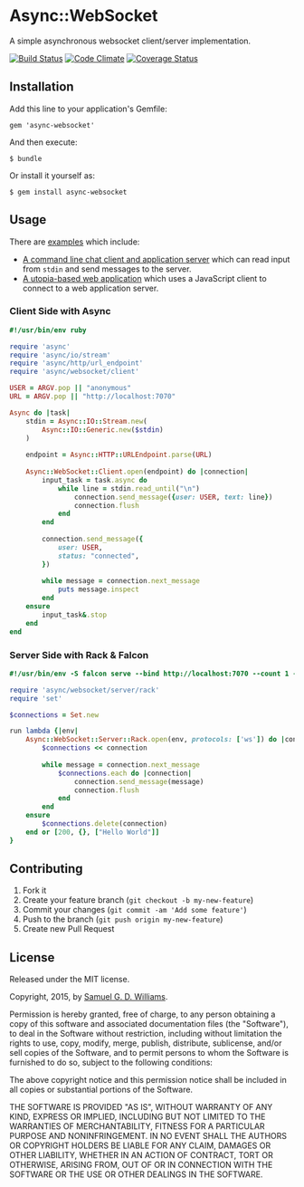 # Async::WebSocket

A simple asynchronous websocket client/server implementation.

[![Build Status](https://secure.travis-ci.org/socketry/async-websocket.svg)](http://travis-ci.org/socketry/async-websocket)
[![Code Climate](https://codeclimate.com/github/socketry/async-websocket.svg)](https://codeclimate.com/github/socketry/async-websocket)
[![Coverage Status](https://coveralls.io/repos/socketry/async-websocket/badge.svg)](https://coveralls.io/r/socketry/async-websocket)

## Installation

Add this line to your application's Gemfile:

	gem 'async-websocket'

And then execute:

	$ bundle

Or install it yourself as:

	$ gem install async-websocket

## Usage

There are [examples](examples/) which include:

- [A command line chat client and application server](examples/chat/client.rb) which can read input from `stdin` and send messages to the server.
- [A utopia-based web application](examples/utopia) which uses a JavaScript client to connect to a web application server.

### Client Side with Async

```ruby
#!/usr/bin/env ruby

require 'async'
require 'async/io/stream'
require 'async/http/url_endpoint'
require 'async/websocket/client'

USER = ARGV.pop || "anonymous"
URL = ARGV.pop || "http://localhost:7070"

Async do |task|
	stdin = Async::IO::Stream.new(
		Async::IO::Generic.new($stdin)
	)
	
	endpoint = Async::HTTP::URLEndpoint.parse(URL)
	
	Async::WebSocket::Client.open(endpoint) do |connection|
		input_task = task.async do
			while line = stdin.read_until("\n")
				connection.send_message({user: USER, text: line})
				connection.flush
			end
		end
		
		connection.send_message({
			user: USER,
			status: "connected",
		})
		
		while message = connection.next_message
			puts message.inspect
		end
	ensure
		input_task&.stop
	end
end
```

### Server Side with Rack & Falcon

```ruby
#!/usr/bin/env -S falcon serve --bind http://localhost:7070 --count 1 -c

require 'async/websocket/server/rack'
require 'set'

$connections = Set.new

run lambda {|env|
	Async::WebSocket::Server::Rack.open(env, protocols: ['ws']) do |connection|
		$connections << connection
		
		while message = connection.next_message
			$connections.each do |connection|
				connection.send_message(message)
				connection.flush
			end
		end
	ensure
		$connections.delete(connection)
	end or [200, {}, ["Hello World"]]
}
```

## Contributing

1. Fork it
2. Create your feature branch (`git checkout -b my-new-feature`)
3. Commit your changes (`git commit -am 'Add some feature'`)
4. Push to the branch (`git push origin my-new-feature`)
5. Create new Pull Request

## License

Released under the MIT license.

Copyright, 2015, by [Samuel G. D. Williams](http://www.codeotaku.com/samuel-williams).

Permission is hereby granted, free of charge, to any person obtaining a copy
of this software and associated documentation files (the "Software"), to deal
in the Software without restriction, including without limitation the rights
to use, copy, modify, merge, publish, distribute, sublicense, and/or sell
copies of the Software, and to permit persons to whom the Software is
furnished to do so, subject to the following conditions:

The above copyright notice and this permission notice shall be included in
all copies or substantial portions of the Software.

THE SOFTWARE IS PROVIDED "AS IS", WITHOUT WARRANTY OF ANY KIND, EXPRESS OR
IMPLIED, INCLUDING BUT NOT LIMITED TO THE WARRANTIES OF MERCHANTABILITY,
FITNESS FOR A PARTICULAR PURPOSE AND NONINFRINGEMENT. IN NO EVENT SHALL THE
AUTHORS OR COPYRIGHT HOLDERS BE LIABLE FOR ANY CLAIM, DAMAGES OR OTHER
LIABILITY, WHETHER IN AN ACTION OF CONTRACT, TORT OR OTHERWISE, ARISING FROM,
OUT OF OR IN CONNECTION WITH THE SOFTWARE OR THE USE OR OTHER DEALINGS IN
THE SOFTWARE.
